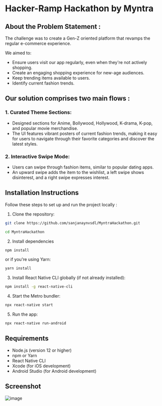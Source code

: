# Hacker-Ramp Hackathon by Myntra
## About the Problem Statement :
The challenge was to create a Gen-Z oriented platform that revamps the regular e-commerce experience.

We aimed to:
- Ensure users visit our app regularly, even when they're not actively shopping.
- Create an engaging shopping experience for new-age audiences.
- Keep trending items available to users.
- Identify current fashion trends.
## Our solution comprises two main flows :
### 1. Curated Theme Sections:
- Designed sections for Anime, Bollywood, Hollywood, K-drama, K-pop, and popular movie merchandise.
- The UI features vibrant posters of current fashion trends, making it easy for users to navigate through their favorite categories and discover the latest styles.
### 2. Interactive Swipe Mode:
- Users can swipe through fashion items, similar to popular dating apps.
- An upward swipe adds the item to the wishlist, a left swipe shows disinterest, and a right swipe expresses interest.
## Installation Instructions
Follow these steps to set up and run the project locally :
1.  Clone the repository:
```bash
git clone https://github.com/sanjanaynvsdl/MyntraHackathon.git
```
```bash
cd MyntraHackathon
```
2. Install dependencies
 ```bash
npm install
```
or if you're using Yarn:
 ```bash
yarn install
```
3. Install React Native CLI globally (if not already installed):
 ```bash
npm install -g react-native-cli
```
4. Start the Metro bundler:
```bash
npx react-native start
```
5. Run the app:
```bash
npx react-native run-android
```
## Requirements

- Node.js (version 12 or higher)
- npm or Yarn
- React Native CLI
- Xcode (for iOS development)
- Android Studio (for Android development)

## Screenshot
![image](https://github.com/user-attachments/assets/be8ea092-f4e0-4a94-af74-484c7b1e4e88)

   


 

  
  
  



